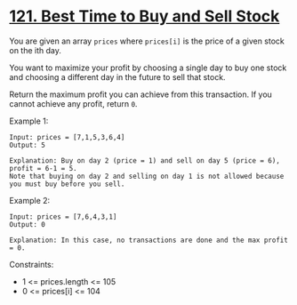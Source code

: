 # [121. Best Time to Buy and Sell Stock](https://leetcode.com/problems/best-time-to-buy-and-sell-stock/)
 
You are given an array ```prices``` where ```prices[i]``` is the price of a given stock on the ith day.

You want to maximize your profit by choosing a single day to buy one stock and choosing a different day in the future to sell that stock.

Return the maximum profit you can achieve from this transaction. If you cannot achieve any profit, return ```0```.

Example 1:

    Input: prices = [7,1,5,3,6,4]
    Output: 5

    Explanation: Buy on day 2 (price = 1) and sell on day 5 (price = 6), profit = 6-1 = 5.
    Note that buying on day 2 and selling on day 1 is not allowed because you must buy before you sell.

Example 2:

    Input: prices = [7,6,4,3,1]
    Output: 0

    Explanation: In this case, no transactions are done and the max profit = 0.
 

Constraints:

* 1 <= prices.length <= 105
* 0 <= prices[i] <= 104